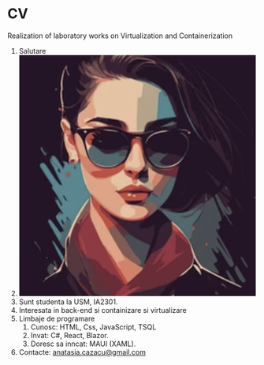 # CV

Realization of laboratory works on Virtualization and Containerization

1. Salutare
2. ![alt text](images/image.png)
3. Sunt studenta la USM, IA2301.
4. Interesata in back-end si containizare si virtualizare
5. Limbaje de programare
    1. Cunosc: HTML, Css, JavaScript, TSQL
    2. Invat: C#, React, Blazor.
    3. Doresc sa inncat: MAUI (XAML).
6. Contacte: <anatasia.cazacu@gmail.com>